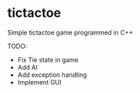 # tictactoe
Simple tictactoe game programmed in C++

TODO:
- Fix Tie state in game
- Add AI
- Add exception handling
- Implement GUI
